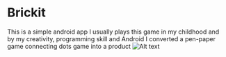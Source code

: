 # Brickit
This is a simple android app I usually plays this game in my childhood and by my creativity, programming skill and Android  I converted a pen-paper game connecting dots game into a product 
![Alt text](?raw=true "Optional Title")
